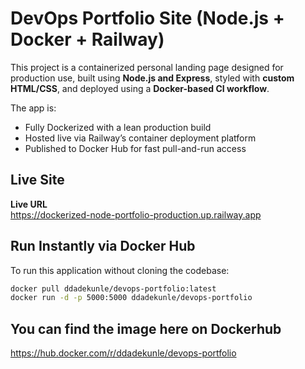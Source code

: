 # DevOps Portfolio Site (Node.js + Docker + Railway)

This project is a containerized personal landing page designed for production use, built using **Node.js and Express**, styled with **custom HTML/CSS**, and deployed using a **Docker-based CI workflow**.

The app is:
- Fully Dockerized with a lean production build
- Hosted live via Railway’s container deployment platform
- Published to Docker Hub for fast pull-and-run access



## Live Site

 **Live URL**  
 https://dockerized-node-portfolio-production.up.railway.app



## Run Instantly via Docker Hub

To run this application without cloning the codebase:

```bash
docker pull ddadekunle/devops-portfolio:latest
docker run -d -p 5000:5000 ddadekunle/devops-portfolio
```


## You can find the image here on Dockerhub
https://hub.docker.com/r/ddadekunle/devops-portfolio
